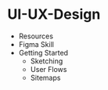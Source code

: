 # UI-UX-Design
- Resources
- Figma Skill
- Getting Started
    - Sketching
    - User Flows
    - Sitemaps